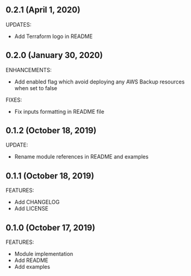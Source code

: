 ## 0.2.1 (April 1, 2020)

UPDATES:

* Add Terraform logo in README

## 0.2.0 (January 30, 2020)

ENHANCEMENTS:

* Add enabled flag which avoid deploying any AWS Backup resources when set to false
  
FIXES:

* Fix inputs formatting in README file

## 0.1.2 (October 18, 2019)

UPDATE:

* Rename module references in README and examples

## 0.1.1 (October 18, 2019)

FEATURES:

* Add CHANGELOG
* Add LICENSE

## 0.1.0 (October 17, 2019)

FEATURES:

* Module implementation
* Add README
* Add examples
